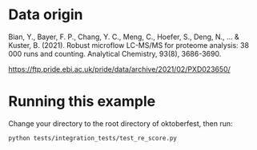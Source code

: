 # Data origin

Bian, Y., Bayer, F. P., Chang, Y. C., Meng, C., Hoefer, S., Deng, N., ... & Kuster, B. (2021). Robust microflow LC-MS/MS for proteome analysis: 38 000 runs and counting. Analytical Chemistry, 93(8), 3686-3690.

https://ftp.pride.ebi.ac.uk/pride/data/archive/2021/02/PXD023650/

# Running this example

Change your directory to the root directory of oktoberfest, then run:

```
python tests/integration_tests/test_re_score.py
```
